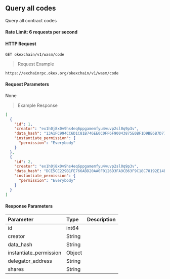 ## Query all  codes

Query all  contract codes

#### Rate Limit: 6 requests per second

#### HTTP Request

`GET okexchain/v1/wasm/code`

> Request Example

```wiki
https://exchainrpc.okex.org/okexchain/v1/wasm/code
```

#### Request Parameters

None
> Example Response

```json
[
  {
    "id": 1,
    "creator": "ex1h0j8x0v9hs4eq6ppgamemfyu4vuvp2sl0q9p3v",
    "data_hash": "13A1FC994CC6D1C81B746EE0C0FF6F90043875E0BF1D9BE6B7D779FC978DC2A5",
    "instantiate_permission": {
      "permission": "Everybody"
    }
  },
  {
    "id": 2,
    "creator": "ex1h0j8x0v9hs4eq6ppgamemfyu4vuvp2sl0q9p3v",
    "data_hash": "DCE5CE229B1FE766ABD20AA0F0126D3FA9CB63F9C18C78192E14BAE51634304E",
    "instantiate_permission": {
      "permission": "Everybody"
    }
  }
]
```

#### Response Parameters

| **Parameter** | **Type** | **Description**                                                                                                                                                                                                                                                      |
| :----------------- | :------- | :------------------------------------------------------------------------------------------------------------------------------------------------------------------------------------------------------------------------------------------------------------------- |
|  id             | int64    | 				| 
|  creator               | String    | 				| 
|  data_hash        | String    | 				| 
|  instantiate_permission| Object    | 				| 
|  delegator_address    | String    | 				| 
|  shares               | String    | 				| 
